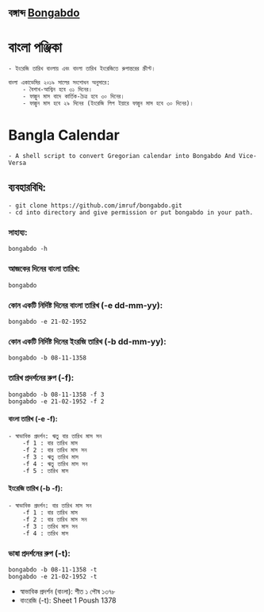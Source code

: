 বঙ্গাব্দ  [Bongabdo](https://github.com/imruf/bongabdo.git)
------


# বাংলা পঞ্জিকা
	- ইংরেজি তারিখ বাংলায় এবং বাংলা তারিখ ইংরেজিতে রুপান্তরের স্ক্রীপ্ট।
	
	বাংলা একাডেমির ২০১৯ সালের সংশোধন অনুসারে:
		- বৈশাখ-আশ্বিন হবে ৩১ দিনের।
		- ফাল্গুন মাস বাদে কার্তিক-চৈত্র হবে ৩০ দিনের।
		- ফাল্গুন মাস হবে ২৯ দিনের (ইংরেজি লিপ ইয়ারে ফাল্গুন মাস হবে ৩০ দিনের)।
	
# Bangla Calendar
    - A shell script to convert Gregorian calendar into Bongabdo And Vice-Versa

## ব্যবহারবিধি:
	- git clone https://github.com/imruf/bongabdo.git
	- cd into directory and give permission or put bongabdo in your path.

### সাহায্য:
```
bongabdo -h
```

### আজকের দিনের বাংলা তারিখ:
```
bongabdo
```

### কোন একটি নির্দিষ্ট দিনের বাংলা তারিখ (-e dd-mm-yy):
```
bongabdo -e 21-02-1952
```

### কোন একটি নির্দিষ্ট দিনের ইংরজি তারিখ (-b dd-mm-yy):
```
bongabdo -b 08-11-1358
```

### তারিখ প্রদর্শনের রুপ (-f):
```
bongabdo -b 08-11-1358 -f 3
bongabdo -e 21-02-1952 -f 2
```
#### বাংলা তারিখ (-e -f):
	- স্বাভাবিক প্রদর্শন: ঋতু বার তারিখ মাস সন
    	-f 1 : বার তারিখ মাস
    	-f 2 : বার তারিখ মাস সন
    	-f 3 : ঋতু তারিখ মাস
    	-f 4 : ঋতু তারিখ মাস সন
		-f 5 : তারিখ মাস

#### ইংরেজি তারিখ (-b -f):
	- স্বাভাবিক প্রদর্শন: বার তারিখ মাস সন
    	-f 1 : বার তারিখ মাস
    	-f 2 : বার তারিখ মাস সন
    	-f 3 : তারিখ মাস সন
    	-f 4 : তারিখ মাস

### ভাষা প্রদর্শনের রুপ (-t):
```
bongabdo -b 08-11-1358 -t
bongabdo -e 21-02-1952 -t
```
- স্বাভাবিক প্রদর্শন (বাংলা): শীত ১ পৌষ ১৩৭৮
- বাংরেজি (-t): Sheet 1 Poush 1378